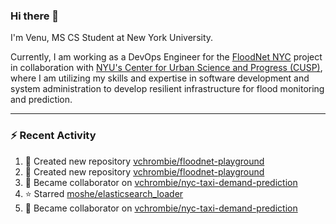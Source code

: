 ### Hi there 👋

I'm Venu, MS CS Student at New York University.

Currently, I am working as a DevOps Engineer for the [FloodNet NYC](https://www.floodnet.nyc/) project in collaboration with [NYU's Center for Urban Science and Progress (CUSP)](https://cusp.nyu.edu/), where I am utilizing my skills and expertise in software development and system administration to develop resilient infrastructure for flood monitoring and prediction.

---

### :zap: Recent Activity

<!--RECENT_ACTIVITY:start-->
1. 📔 Created new repository [vchrombie/floodnet-playground](https://github.com/vchrombie/floodnet-playground)
2. 📔 Created new repository [vchrombie/floodnet-playground](https://github.com/vchrombie/floodnet-playground)
3. 🤝 Became collaborator on [vchrombie/nyc-taxi-demand-prediction](https://github.com/vchrombie/nyc-taxi-demand-prediction)
4. ⭐ Starred [moshe/elasticsearch_loader](https://github.com/moshe/elasticsearch_loader)
5. 🤝 Became collaborator on [vchrombie/nyc-taxi-demand-prediction](https://github.com/vchrombie/nyc-taxi-demand-prediction)
<!--RECENT_ACTIVITY:end-->

<!--
**vchrombie/vchrombie** is a ✨ _special_ ✨ repository because its `README.md` (this file) appears on your GitHub profile.

Here are some ideas to get you started:

- 🔭 I’m currently working on ...
- 🌱 I’m currently learning ...
- 👯 I’m looking to collaborate on ...
- 🤔 I’m looking for help with ...
- 💬 Ask me about ...
- 📫 How to reach me: ...
- 😄 Pronouns: ...
- ⚡ Fun fact: ...
-->
